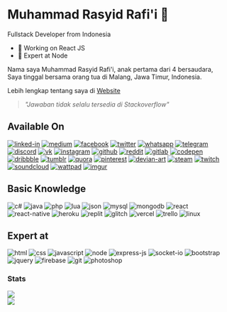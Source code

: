 # Muhammad Rasyid Rafi'i 👋
Fullstack Developer from Indonesia
- 🔭 Working on React JS
- 🌱 Expert at Node  

Nama saya Muhammad Rasyid Rafi'i, anak pertama dari 4 bersaudara,  
Saya tinggal bersama orang tua di Malang, Jawa Timur, Indonesia.  

Lebih lengkap tentang saya di [Website](https://rasyidrafi.my.id)

> _"Jawaban tidak selalu tersedia di Stackoverflow"_

## Available On
[<img alt="linked-in" src="https://img.shields.io/badge/linkedin-%230077B5.svg?&style=for-the-badge&logo=linkedin&logoColor=white" />](https://www.linkedin.com/in/rasyidrafi/)
[<img alt="medium" src="https://img.shields.io/badge/medium-%2312100E.svg?&style=for-the-badge&logo=medium&logoColor=white" />](https://medium.com/@rasyid_rafi)
[<img alt="facebook" src="https://img.shields.io/badge/facebook-%231877F2.svg?&style=for-the-badge&logo=facebook&logoColor=white" />](https://www.facebook.com/r4syid.r4fi/)
[<img alt="twitter" src="https://img.shields.io/badge/twitter-%231DA1F2.svg?&style=for-the-badge&logo=twitter&logoColor=white" />](https://twitter.com/r4syid_r4fi)
[<img alt="whatsapp" src="https://img.shields.io/badge/WhatsApp-25D366?style=for-the-badge&logo=whatsapp&logoColor=white" />](https://wa.me/6289518514516)
[<img alt="telegram" src="https://img.shields.io/badge/Telegram-2CA5E0?style=for-the-badge&logo=telegram&logoColor=white" />](https://t.me/rasyid_rafi)
[<img alt="discord" src="https://img.shields.io/badge/Discord-7289DA?style=for-the-badge&logo=discord&logoColor=white" />](https://discord.gg/8Rm9XsBBjF)
[<img alt="vk" src="https://img.shields.io/badge/вконтакте-%232E87FB.svg?&style=for-the-badge&logo=vk&logoColor=white" />](https://vk.com/rasyid_rafi)
[<img alt="instagram" src="https://img.shields.io/badge/Instagram-E4405F?style=for-the-badge&logo=instagram&logoColor=white" />](https://www.instagram.com/rasyid_rafi/)
[<img alt="github" src="https://img.shields.io/badge/GitHub-100000?style=for-the-badge&logo=github&logoColor=white" />](https://github.com/rasyidrafi)
[<img alt="reddit" src="https://img.shields.io/badge/Reddit-FF4500?style=for-the-badge&logo=reddit&logoColor=white" />](https://www.reddit.com/user/rasyid_rafi)
[<img alt="gitlab" src="https://img.shields.io/badge/GitLab-330F63?style=for-the-badge&logo=gitlab&logoColor=white" />](https://gitlab.com/rasyid_rafi)
[<img alt="codepen" src="https://img.shields.io/badge/Codepen-000000?style=for-the-badge&logo=codepen&logoColor=white" />](https://codepen.io/rasyid_rafi)
[<img alt="dribbble" src="https://img.shields.io/badge/Dribbble-EA4C89?style=for-the-badge&logo=dribbble&logoColor=white" />](https://dribbble.com/rasyid_rafi)
[<img alt="tumblr" src="https://img.shields.io/badge/Tumblr-%2336465D.svg?&style=for-the-badge&logo=Tumblr&logoColor=white" />](https://rasyidrafi.tumblr.com/)
[<img alt="quora" src="https://img.shields.io/badge/Quora-%23B92B27.svg?&style=for-the-badge&logo=Quora&logoColor=white" />](https://id.quora.com/profile/Rasyid-Rafi-1)
[<img alt="pinterest" src="https://img.shields.io/badge/Pinterest-%23E60023.svg?&style=for-the-badge&logo=Pinterest&logoColor=white" />](https://id.pinterest.com/rasyid_rafi/)
[<img alt="devian-art" src="https://img.shields.io/badge/DeviantArt-05CC47?style=for-the-badge&logo=deviantart&logoColor=white" />](https://www.deviantart.com/r4sy1d)
[<img alt="steam" src="https://img.shields.io/badge/Steam-000000?style=for-the-badge&logo=steam&logoColor=white" />](https://steamcommunity.com/id/rasyid_rafi/)
[<img alt="twitch" src="https://img.shields.io/badge/Twitch-9146FF?style=for-the-badge&logo=twitch&logoColor=white" />](https://www.twitch.tv/rasyid_rafi)
[<img alt="soundcloud" src="https://img.shields.io/badge/SoundCloud-FF3300?style=for-the-badge&logo=soundcloud&logoColor=white" />](https://soundcloud.com/rasyid_rafi)
[<img alt="wattpad" src="https://img.shields.io/static/v1?style=for-the-badge&message=Wattpad&color=FF500A&logo=Wattpad&logoColor=FFFFFF&label=" />](https://www.wattpad.com/user/rasyid_rafi)
[<img alt="imgur" src="https://img.shields.io/static/v1?style=for-the-badge&message=Imgur&color=1BB76E&logo=Imgur&logoColor=FFFFFF&label=" />](https://imgur.com/user/rasyidrafi/posts)

## Basic Knowledge
![c#](https://img.shields.io/badge/C%23-239120?style=for-the-badge&logo=c-sharp&logoColor=white)
![java](https://img.shields.io/badge/Java-ED8B00?style=for-the-badge&logo=java&logoColor=white)
![php](https://img.shields.io/badge/PHP-777BB4?style=for-the-badge&logo=php&logoColor=white)
![lua](https://img.shields.io/badge/Lua-2C2D72?style=for-the-badge&logo=lua&logoColor=white)
![json](https://img.shields.io/badge/json-5E5C5C?style=for-the-badge&logo=json&logoColor=white)
![mysql](https://img.shields.io/badge/MySQL-00000F?style=for-the-badge&logo=mysql&logoColor=white)
![mongodb](https://img.shields.io/badge/MongoDB-4EA94B?style=for-the-badge&logo=mongodb&logoColor=white)
![react](https://img.shields.io/badge/React-20232A?style=for-the-badge&logo=react&logoColor=61DAFB)
![react-native](https://img.shields.io/badge/React_Native-20232A?style=for-the-badge&logo=react&logoColor=61DAFB)
![heroku](https://img.shields.io/badge/Heroku-430098?style=for-the-badge&logo=heroku&logoColor=white)
![replit](https://img.shields.io/badge/replit-667881?style=for-the-badge&logo=replit&logoColor=white)
![glitch](https://img.shields.io/badge/Glitch-2800ff?style=for-the-badge&logo=glitch&logoColor=white)
![vercel](https://img.shields.io/badge/Vercel-000000?style=for-the-badge&logo=vercel&logoColor=white)
![trello](https://img.shields.io/badge/Trello-0052CC?style=for-the-badge&logo=trello&logoColor=white)
![linux](https://img.shields.io/badge/Linux-FCC624?style=for-the-badge&logo=linux&logoColor=black)

## Expert at
![html](https://img.shields.io/badge/HTML5-E34F26?style=for-the-badge&logo=html5&logoColor=white)
![css](https://img.shields.io/badge/CSS3-1572B6?style=for-the-badge&logo=css3&logoColor=white)
![javascript](https://img.shields.io/badge/JavaScript-323330?style=for-the-badge&logo=javascript&logoColor=F7DF1E)
![node](https://img.shields.io/badge/Node.js-339933?style=for-the-badge&logo=nodedotjs&logoColor=white)
![express-js](https://img.shields.io/badge/Express.js-000000?style=for-the-badge&logo=express&logoColor=white)
![socket-io](https://img.shields.io/badge/Socket.io-010101?&style=for-the-badge&logo=Socket.io&logoColor=white)
![bootstrap](https://img.shields.io/badge/Bootstrap-563D7C?style=for-the-badge&logo=bootstrap&logoColor=white)
![jquery](https://img.shields.io/badge/jQuery-0769AD?style=for-the-badge&logo=jquery&logoColor=white)
![firebase](https://img.shields.io/badge/firebase-ffca28?style=for-the-badge&logo=firebase&logoColor=black)
![git](https://img.shields.io/badge/Git-F05032?style=for-the-badge&logo=git&logoColor=white)
![photoshop](https://img.shields.io/static/v1?style=for-the-badge&message=Adobe+Photoshop&color=31A8FF&logo=Adobe+Photoshop&logoColor=FFFFFF&label=)

### Stats
<div class="stats">
<img src="https://github-readme-stats.vercel.app/api?username=rasyidrafi&show_icons=true&theme=radical&hide_border=true" />
<br>
<img src="https://github-readme-streak-stats.herokuapp.com?user=rasyidrafi&theme=radical&hide_border=true" />
</div>
